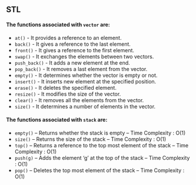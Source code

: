 ## STL <br />
#### The functions associated with ```vector``` are: 
- ```at()``` - It provides a reference to an element.
- ```back()``` - It gives a reference to the last element.
- ```front()``` - It gives a reference to the first element.
- ```swap()``` - It exchanges the elements between two vectors.
- ```push_back()``` - It adds a new element at the end.
- ```pop_back()``` - It removes a last element from the vector.
- ```empty()``` - It determines whether the vector is empty or not.
- ```insert()``` - It inserts new element at the specified position.
- ```erase()``` - It deletes the specified element.
- ```resize()``` - It modifies the size of the vector.
- ```clear()``` - It removes all the elements from the vector.
- ```size()``` - It determines a number of elements in the vector.<br />
#### The functions associated with ```stack``` are: 
- ```empty()``` – Returns whether the stack is empty – Time Complexity : O(1) 
- ```size()``` – Returns the size of the stack – Time Complexity : O(1) 
- ```top()``` – Returns a reference to the top most element of the stack – Time Complexity : O(1) 
- ```push(g)``` – Adds the element ‘g’ at the top of the stack – Time Complexity : O(1) 
- ```pop()``` – Deletes the top most element of the stack – Time Complexity : O(1) 
